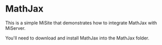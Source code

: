 # MathJax
This is a simple MiSite that demonstrates how to integrate MathJax with MiServer.

You'll need to download and install MathJax into the MathJax folder.